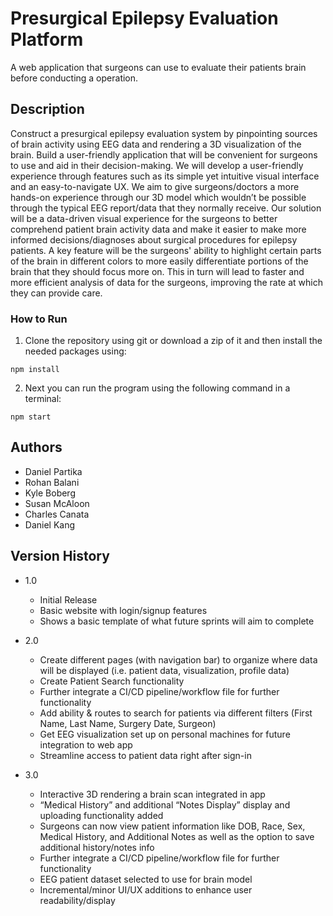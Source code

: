 # Presurgical Epilepsy Evaluation Platform

A web application that surgeons can use to evaluate their patients brain before conducting a operation. 

## Description

Construct a presurgical epilepsy evaluation system by pinpointing sources of brain activity using EEG data and rendering a 3D visualization of the brain. Build a user-friendly application that will be convenient for surgeons to use and aid in their decision-making. We will develop a user-friendly experience through features such as its simple yet intuitive visual interface and an easy-to-navigate UX. We aim to give surgeons/doctors a more hands-on experience through our 3D model which wouldn’t be possible through the typical EEG report/data that they normally receive. Our solution will be a data-driven visual experience for the surgeons to better comprehend patient brain activity data and make it easier to make more informed decisions/diagnoses about surgical procedures for epilepsy patients. A key feature will be the surgeons' ability to highlight certain parts of the brain in different colors to more easily differentiate portions of the brain that they should focus more on. This in turn will lead to faster and more efficient analysis of data for the surgeons, improving the rate at which they can provide care.

### How to Run

1. Clone the repository using git or download a zip of it and then install the needed packages using:
```
npm install
```

2. Next you can run the program using the following command in a terminal:
```
npm start
```

## Authors

 * Daniel Partika
 * Rohan Balani
 * Kyle Boberg
 * Susan McAloon
 * Charles Canata
 * Daniel Kang

## Version History

* 1.0
    * Initial Release
    * Basic website with login/signup features
    * Shows a basic template of what future sprints will aim to complete
* 2.0
    * Create different pages (with navigation bar) to organize where data will be displayed (i.e. patient data, visualization, profile data)
    * Create Patient Search functionality
    * Further integrate a CI/CD pipeline/workflow file for further functionality
    * Add ability & routes to search for patients via different filters (First Name, Last Name, Surgery Date, Surgeon)
    * Get EEG visualization set up on personal machines for future integration to web app
    * Streamline access to patient data right after sign-in

* 3.0
    * Interactive 3D rendering a brain scan integrated in app
    * “Medical History” and additional “Notes Display” display and uploading functionality added
    * Surgeons can now view patient information like DOB, Race, Sex, Medical History, and Additional Notes as well as the option to save additional history/notes info
    * Further integrate a CI/CD pipeline/workflow file for further functionality
    * EEG patient dataset selected to use for brain model
    * Incremental/minor UI/UX additions to enhance user readability/display


